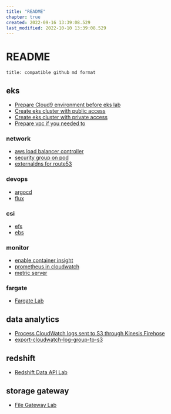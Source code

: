 ```yaml
---
title: "README"
chapter: true
created: 2022-09-16 13:39:08.529
last_modified: 2022-10-10 13:39:08.529
---
```


# README

```ad-note
title: compatible github md format
```

## eks

* [Prepare Cloud9 environment before eks lab](110-eks-cluster/setup-cloud9-for-eks.md)
* [Create eks cluster with public access](110-eks-cluster/eks-public-access-cluster.md)
* [Create eks cluster with private access](110-eks-cluster/eks-private-access-cluster.md)
* [Prepare vpc if you needed to](110-eks-cluster/create-standard-vpc-for-lab.md)

### network
* [aws load balancer controller](130-eks-network/aws-load-balancer-controller.md)
* [security group on pod](130-eks-network/enable-sg-on-pod.md)
* [externaldns for route53](130-eks-network/externaldns-for-route53.md)

### devops
* [argocd](260-eks-gitops/argocd-lab.md)
* [flux](260-eks-gitops/flux-lab.md)

### csi
* [efs](efs-for-eks.md)
* [ebs](ebs-for-eks.md)

### monitor
* [enable container insight](2-eks-container-insights.md)
* [prometheus in cloudwatch](3-enable-prometheus-in-cloudwatch.md)
* [metric server](1-install-metric-server.md)

### fargate
- [Fargate Lab](eks-fargate-lab.md)

## data analytics
* [Process CloudWatch logs sent to S3 through Kinesis Firehose](stream-k8s-control-panel-logs-to-s3.md)
* [export-cloudwatch-log-group-to-s3](export-cloudwatch-log-group-to-s3.md)

## redshift
* [Redshift Data API Lab](1-redshift-data-api-lab.md)

## storage gateway
* [File Gateway Lab](2-file-storage-gateway-lab.md)





